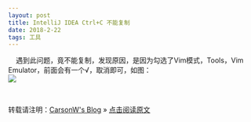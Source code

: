 ```yaml
---
layout: post
title: IntelliJ IDEA Ctrl+C 不能复制
date: 2018-2-22
tags: 工具  
---
```


&nbsp;&nbsp;&nbsp;&nbsp;遇到此问题，竟不能复制，发现原因，是因为勾选了Vim模式，Tools，Vim Emulator，前面会有一个√，取消即可，如图：
<br>
![](https://github.com/carsonwong01/carsonwong.guthub.io/tree/master/images/article/idea.png)

<br>

转载请注明：[CarsonW's Blog](http://www.carsonwong.top/) » [点击阅读原文](http://www.carsonwong.top/2018/02/Intellij_IDEA/) 

 



